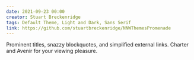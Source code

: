 ```yaml
---
date: 2021-09-23 00:00
creator: Stuart Breckenridge
tags: Default Theme, Light and Dark, Sans Serif
link: https://github.com/stuartbreckenridge/NNWThemesPromenade
---
```


Prominent titles, snazzy blockquotes, and simplified external links.
Charter and Avenir for your viewing pleasure.
